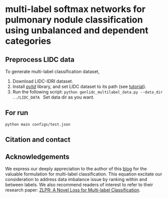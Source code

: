 # multi-label softmax networks for pulmonary nodule classification using unbalanced and dependent categories


## Preprocess LIDC data
To generate multi-label classification dataset,
1. Download LIDC-IDRI dataset.
2. Install [_pylid_](https://github.com/notmatthancock/pylidc) library, and set LIDC dataset to its path (see [tutorial](https://pylidc.github.io/)).
3. Run the following script:
   `python genlidc_multilabel_data.py --data_dir ../LIDC_DATA `
   Set data dir as you want. 

## For run
`python main configs/test.json`

## Citation and contact


## Acknowledgements
We express our deeply appreciation to the author of this [blog](https://kexue.fm/archives/7359) for the valuable formulation for multi-label classification. 
This equation excitate our consideration to address data imbalance issue by ranking within and between labels. 
We also recommend readers of interest to refer to their research paper: [ZLPR: A Novel Loss for Multi-label Classification](https://arxiv.org/abs/2208.02955). 
